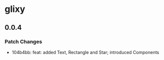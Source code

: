 # glixy

## 0.0.4

### Patch Changes

- 104b4bb: feat: added Text, Rectangle and Star; introduced Components
